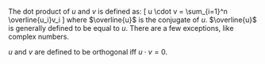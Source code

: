 The dot product of $u$ and $v$ is defined as:
\[ u \cdot v = \sum_{i=1}^n \overline{u_i}v_i \]
where $\overline{u}$ is the conjugate of $u$.
$\overline{u}$ is generally defined to be equal to $u$.
There are a few exceptions, like complex numbers.

$u$ and $v$ are defined to be orthogonal iff $u \cdot v = 0$.
